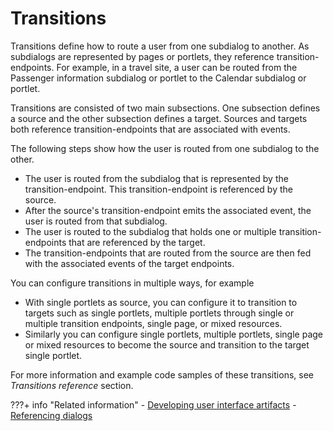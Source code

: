 # Transitions

Transitions define how to route a user from one subdialog to another. As subdialogs are represented by pages or portlets, they reference transition-endpoints. For example, in a travel site, a user can be routed from the Passenger information subdialog or portlet to the Calendar subdialog or portlet.

Transitions are consisted of two main subsections. One subsection defines a source and the other subsection defines a target. Sources and targets both reference transition-endpoints that are associated with events.

The following steps show how the user is routed from one subdialog to the other.

-   The user is routed from the subdialog that is represented by the transition-endpoint. This transition-endpoint is referenced by the source.
-   After the source's transition-endpoint emits the associated event, the user is routed from that subdialog.
-   The user is routed to the subdialog that holds one or multiple transition-endpoints that are referenced by the target.
-   The transition-endpoints that are routed from the source are then fed with the associated events of the target endpoints.

You can configure transitions in multiple ways, for example

-   With single portlets as source, you can configure it to transition to targets such as single portlets, multiple portlets through single or multiple transition endpoints, single page, or mixed resources.
-   Similarly you can configure single portlets, multiple portlets, single page or mixed resources to become the source and transition to the target single portlet.

For more information and example code samples of these transitions, see *Transitions reference* section.

???+ info "Related information" 
    -   [Developing user interface artifacts](../../dev_ui_artifcts.md)
    -   [Referencing dialogs](../transition_endpoints/ref_dlgs.md)

